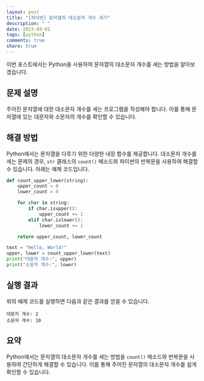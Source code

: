 ```yaml
---
layout: post
title: "[파이썬] 문자열의 대소문자 개수 세기"
description: " "
date: 2023-09-01
tags: [python]
comments: true
share: true
---
```


이번 포스트에서는 Python을 사용하여 문자열의 대소문자 개수를 세는 방법을 알아보겠습니다.

## 문제 설명

주어진 문자열에 대한 대소문자 개수를 세는 프로그램을 작성해야 합니다. 이를 통해 문자열에 있는 대문자와 소문자의 개수를 확인할 수 있습니다.

## 해결 방법

Python에서는 문자열을 다루기 위한 다양한 내장 함수를 제공합니다. 대소문자 개수를 세는 문제의 경우, `str` 클래스의 `count()` 메소드와 파이썬의 반복문을 사용하여 해결할 수 있습니다. 아래는 예제 코드입니다.

```python
def count_upper_lower(string):
    upper_count = 0
    lower_count = 0

    for char in string:
        if char.isupper():
            upper_count += 1
        elif char.islower():
            lower_count += 1

    return upper_count, lower_count

text = "Hello, World!"
upper, lower = count_upper_lower(text)
print("대문자 개수:", upper)
print("소문자 개수:", lower)
```

## 실행 결과

위의 예제 코드를 실행하면 다음과 같은 결과를 얻을 수 있습니다.

```
대문자 개수: 2
소문자 개수: 10
```

## 요약

Python에서는 문자열의 대소문자 개수를 세는 방법을 `count()` 메소드와 반복문을 사용하여 간단하게 해결할 수 있습니다. 이를 통해 주어진 문자열의 대소문자 개수를 쉽게 확인할 수 있습니다.